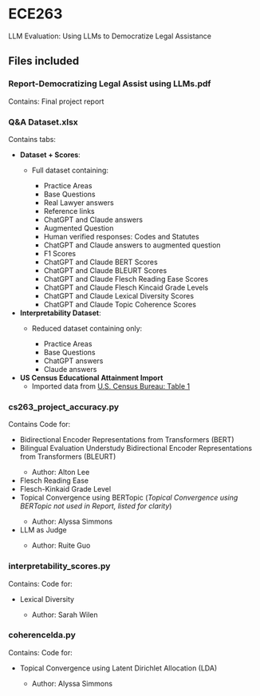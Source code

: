 # ECE263
LLM Evaluation: Using LLMs to Democratize Legal Assistance

## Files included
### Report-Democratizing Legal Assist using LLMs.pdf
Contains: Final project report
### Q&A Dataset.xlsx
Contains tabs:
<ul>
  <li><b>Dataset + Scores</b>: </li>
    <ul>
      <li>Full dataset containing:</li>
        <ul>
          <li>Practice Areas</li>
          <li>Base Questions</li>
          <li>Real Lawyer answers</li>
          <li>Reference links</li>
          <li>ChatGPT and Claude answers</li>
          <li>Augmented Question</li>
          <li>Human verified responses: Codes and Statutes</li>
          <li>ChatGPT and Claude answers to augmented question</li>
          <li>F1 Scores</li>
          <li>ChatGPT and Claude BERT Scores</li>
          <li>ChatGPT and Claude BLEURT Scores</li>
          <li>ChatGPT and Claude Flesch Reading Ease Scores</li>
          <li>ChatGPT and Claude Flesch Kincaid Grade Levels</li>
          <li>ChatGPT and Claude Lexical Diversity Scores</li>
          <li>ChatGPT and Claude Topic Coherence Scores</li>
        </ul>
    </ul>
  <li><b>Interpretability Dataset</b>: </li>
    <ul>
      <li>Reduced dataset containing only: </li>
        <ul>
          <li>Practice Areas</li>
          <li>Base Questions</li>
          <li>ChatGPT answers</li>
          <li>Claude answers</li>
        </ul>
    </ul>
  <li><b>US Census Educational Attainment Import</b>
    <ul>
      <li>Imported data from <a href="https://www.census.gov/data/tables/2022/demo/educational-attainment/cps-detailed-tables.html" title="U.S. Census Bureau: Table 1">U.S. Census Bureau: Table 1</a></li>
    </ul>
</ul>

### cs263_project_accuracy.py
Contains Code for:
<ul>
  <li>Bidirectional Encoder Representations from Transformers (BERT)</li>
  <li> Bilingual Evaluation Understudy Bidirectional Encoder Representations from Transformers (BLEURT)</li> 
    <ul>
      <li>Author: Alton Lee</li>
    </ul>
  <li>Flesch Reading Ease</li>
  <li>Flesch-Kinkaid Grade Level</li>
  <li>Topical Convergence using BERTopic (<i>Topical Convergence using BERTopic not used in Report, listed for clarity</i>)</li>
    <ul>
      <li>Author: Alyssa Simmons</li>
    </ul>
  <li>LLM as Judge</li> 
    <ul>
      <li>Author: Ruite Guo</li>
    </ul>
</ul>

### interpretability_scores.py
Contains: Code for:
<ul>
  <li>Lexical Diversity</li> 
    <ul>
      <li>Author: Sarah Wilen</li>
    </ul>
</ul>

### coherencelda.py
Contains: Code for:</li>
<ul>
  <li>Topical Convergence using Latent Dirichlet Allocation (LDA)</li>
    <ul>
      <li>Author: Alyssa Simmons</li>
    </ul>
</ul>
